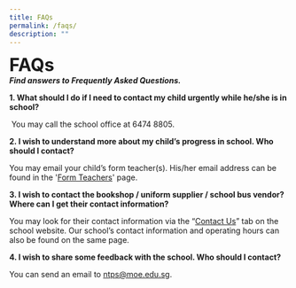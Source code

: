 ```yaml
---
title: FAQs
permalink: /faqs/
description: ""
---
```

**<font size="6">FAQs</font>**<br>
_**Find answers to Frequently Asked Questions.**_

**1. What should I do if I need to contact my child urgently while he/she is in school?** 

 You may call the school office at 6474 8805.

  

  

  

**2\. I wish to understand more about my child’s progress in school. Who should I contact?**

You may email your child’s form teacher(s). His/her email address can be found in the '[Form Teachers](https://newtownpri.moe.edu.sg/our-people/form-teachers/)' page.

  

  

  

**3\. I wish to contact the bookshop / uniform supplier / school bus vendor? Where can I get their contact information?**

You may look for their contact information via the “[Contact Us](https://newtownpri.moe.edu.sg/contact-us)” tab on the school website. Our school’s contact information and operating hours can also be found on the same page.

  

  

  

**4\. I wish to share some feedback with the school. Who should I contact?**

You can send an email to [ntps@moe.edu.sg](mailto:ntps@moe.edu.sg). 